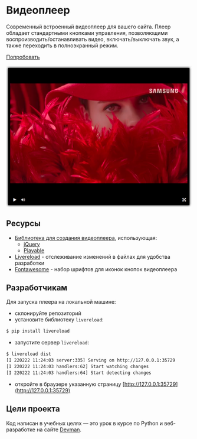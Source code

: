 # Видеоплеер

Современный встроенный видеоплеер для вашего сайта. Плеер обладает стандартными кнопками управления, позволяющими воспроизводить/останавливать видео, включать/выключать звук, а также переходить в полноэкранный режим.

[Попробовать](https://yulia51188.github.io/video-pleer/)

![image](/demo/demo_image.png)

## Ресурсы

- [Библиотека для создания видеоплеера](https://github.com/devmanorg/video-player-jslib), использующая:
  - [jQuery](https://jquery.com/)
  - [Playable](https://wix.github.io/playable/)
- [Livereload](http://livereload.com/) - отслеживание изменений в файлах для удобства разработки
- [Fontawesome](https://fontawesome.ru/get-started/) - набор шрифтов для иконок кнопок видеоплеера

## Разработчикам

Для запуска плеера на локальной машине:
- склонируйте репозиторий
- установите библиотеку `livereload`:
```bash
$ pip install livereload
```
- запустите сервер `livereload`:

```bash
$ livereload dist
[I 220222 11:24:03 server:335] Serving on http://127.0.0.1:35729
[I 220222 11:24:03 handlers:62] Start watching changes
[I 220222 11:24:03 handlers:64] Start detecting changes

```
- откройте в браузере указанную страницу [http://127.0.0.1:35729](http://127.0.0.1:35729)

## Цели проекта

Код написан в учебных целях — это урок в курсе по Python и веб-разработке на сайте [Devman](https://dvmn.org).
